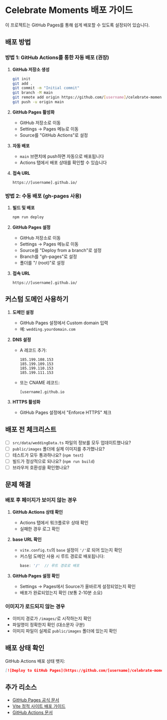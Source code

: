 # Celebrate Moments 배포 가이드

이 프로젝트는 GitHub Pages를 통해 쉽게 배포할 수 있도록 설정되어 있습니다.

## 배포 방법

### 방법 1: GitHub Actions를 통한 자동 배포 (권장)

1. **GitHub 저장소 생성**
   ```bash
   git init
   git add .
   git commit -m "Initial commit"
   git branch -M main
   git remote add origin https://github.com/[username]/celebrate-moments.git
   git push -u origin main
   ```

2. **GitHub Pages 활성화**
   - GitHub 저장소로 이동
   - Settings → Pages 메뉴로 이동
   - Source를 "GitHub Actions"로 설정

3. **자동 배포**
   - `main` 브랜치에 push하면 자동으로 배포됩니다
   - Actions 탭에서 배포 상태를 확인할 수 있습니다

4. **접속 URL**
   ```
   https://[username].github.io/
   ```

### 방법 2: 수동 배포 (gh-pages 사용)

1. **빌드 및 배포**
   ```bash
   npm run deploy
   ```

2. **GitHub Pages 설정**
   - GitHub 저장소로 이동
   - Settings → Pages 메뉴로 이동
   - Source를 "Deploy from a branch"로 설정
   - Branch를 "gh-pages"로 설정
   - 폴더를 "/ (root)"로 설정

3. **접속 URL**
   ```
   https://[username].github.io/
   ```

## 커스텀 도메인 사용하기

1. **도메인 설정**
   - GitHub Pages 설정에서 Custom domain 입력
   - 예: `wedding.yourdomain.com`

2. **DNS 설정**
   - A 레코드 추가:
     ```
     185.199.108.153
     185.199.109.153
     185.199.110.153
     185.199.111.153
     ```
   - 또는 CNAME 레코드:
     ```
     [username].github.io
     ```

3. **HTTPS 활성화**
   - GitHub Pages 설정에서 "Enforce HTTPS" 체크

## 배포 전 체크리스트

- [ ] `src/data/weddingData.ts` 파일의 정보를 모두 업데이트했나요?
- [ ] `public/images` 폴더에 실제 이미지를 추가했나요?
- [ ] 테스트가 모두 통과하나요? (`npm test`)
- [ ] 빌드가 정상적으로 되나요? (`npm run build`)
- [ ] 브라우저 호환성을 확인했나요?

## 문제 해결

### 배포 후 페이지가 보이지 않는 경우

1. **GitHub Actions 상태 확인**
   - Actions 탭에서 워크플로우 상태 확인
   - 실패한 경우 로그 확인

2. **base URL 확인**
   - `vite.config.ts`의 `base` 설정이 `'/'`로 되어 있는지 확인
   - 커스텀 도메인 사용 시 루트 경로로 배포됩니다:
     ```typescript
     base: '/'  // 루트 경로로 배포
     ```

3. **GitHub Pages 설정 확인**
   - Settings → Pages에서 Source가 올바르게 설정되었는지 확인
   - 배포가 완료되었는지 확인 (보통 2-10분 소요)

### 이미지가 로드되지 않는 경우

- 이미지 경로가 `/images/`로 시작하는지 확인
- 파일명이 정확한지 확인 (대소문자 구분)
- 이미지 파일이 실제로 `public/images` 폴더에 있는지 확인

## 배포 상태 확인

GitHub Actions 배포 상태 뱃지:

```markdown
[![Deploy to GitHub Pages](https://github.com/[username]/celebrate-moments/actions/workflows/deploy.yml/badge.svg)](https://github.com/[username]/celebrate-moments/actions/workflows/deploy.yml)
```

## 추가 리소스

- [GitHub Pages 공식 문서](https://docs.github.com/en/pages)
- [Vite 정적 사이트 배포 가이드](https://vitejs.dev/guide/static-deploy.html#github-pages)
- [GitHub Actions 문서](https://docs.github.com/en/actions)